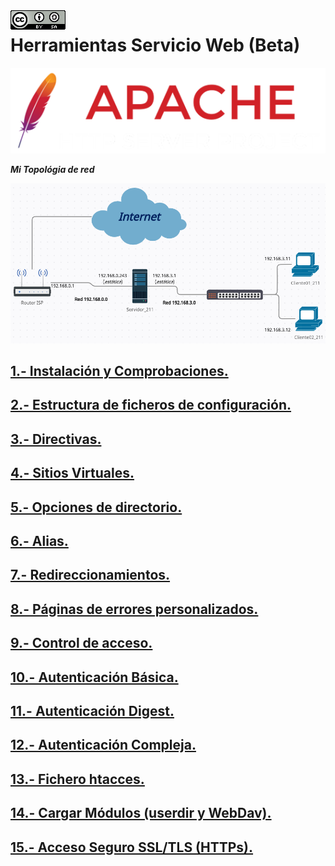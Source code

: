 <img src="./imagenes/MI-LICENCIA88x31.png" style="float: left; margin-right: 10px;" />

# Herramientas Servicio Web (Beta)
![logo apache](/imagenes/apacheLogo.png)

***Mi Topológia de red***

![red](/imagenes/red.png)

## [1.- Instalación y Comprobaciones.](./apache2/instalacionYComprobaciones)
## [2.- Estructura de ficheros de configuración.](./apache2/EstructuraFicherosConfiguracion)
## [3.- Directivas.](./apache2/Directivas)
## [4.- Sitios Virtuales.](./apache2/SitiosVirtuales)
## [5.- Opciones de directorio.](./apache2/OpcionesDirectorio)
## [6.- Alias.](./apache2/alias/)
## [7.- Redireccionamientos.](./apache2/redireccionamientos/)
## [8.- Páginas de errores personalizados.](./apache2/ErroresPersonalizados)
## [9.- Control de acceso.](./apache2/controlAcceso)
## [10.- Autenticación Básica.](./apache2/autenticacionBasica)
## [11.- Autenticación Digest.](./apache2/autenticacionDigest)
## [12.- Autenticación Compleja.](./apache2/autenticacionCompleja)
## [13.- Fichero htacces.](./apache2/htacces)
## [14.- Cargar Módulos (userdir y WebDav).](./apache2/CargarModulos)
## [15.- Acceso Seguro SSL/TLS (HTTPs).](./apache2/https)